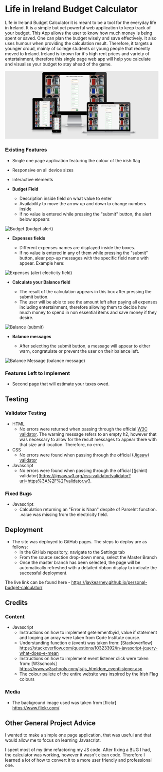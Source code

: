 # Life in Ireland Budget Calculator

Life in Ireland Budget Calculator it is meant to be a tool for the everyday life in Ireland. It is a simple but yet powerful web application to keep track of your budget. This App allows the user to know how much money is being spent or saved. One can plan the budget wisely and save effectively. It also uses humour when providing the calculation result. Therefore, it targets a younger croud, mainly of college students or young people that recently moved to Ireland. Ireland is known for it's high rent prices and variety of entertainment, therefore  this single page web app will help you calculate and visualise your budget to stay ahead of the game.

![Responsice Mockup](https://github.com/JayKearney/personal-budget-calculator/blob/main/assets/images/responsive%20design.png)

### Existing Features

- Single one page application featuring the colour of the irish flag
- Responsive on all device sizes
- Interactive elements

- __Budget Field__

  - Description inside field on what value to enter
  - Availability to move the arrow up and down to change numbers inside
  - If no value is entered while pressing the "submit" button, the alert below appears:
  

![Budget](https://github.com/lucyrush/readme-template/blob/master/media/love_running_nav.png) (budget alert)

- __Expenses fields__

  - Different expenses names are displayed inside the boxes.
  - If no value is entered in any of them while pressing the "submit" button, alear pop-up messages with the specific field name with appear. Example here:

![Expenses](https://github.com/lucyrush/readme-template/blob/master/media/love_running_landing.png) (alert electicity field)

- __Calculate your Balance field__

  - The result of the calculation appears in this box after pressing the submit button.
  - The user will be able to see the amount left after paying all expenses including entertainment, therefore allowing them to decide how much money to spend in non essential items and save money if they desire. 

![Balance](https://github.com/lucyrush/readme-template/blob/master/media/love_running_ethos.png) (submit)

- __Balance messages__

  - After selecting the submit button, a message will appear to either warn, congratulate or prevent the user on their balance left. 

![Balance Message](https://github.com/lucyrush/readme-template/blob/master/media/love_running_times.png) (balance message)

### Features Left to Implement

- Second page that will estimate your taxes owed.

## Testing 

### Validator Testing 

- HTML
  - No errors were returned when passing through the official [W3C validator](https://validator.w3.org/nu/?doc=https%3A%2F%2Fcode-institute-org.github.io%2Flove-running-2.0%2Findex.html). The warning message refers to an empty h2, however that was necessary to allow for the result messages to appear there with that size and location. Therefore, no error.
- CSS
  - No errors were found when passing through the official [(Jigsaw) validator](https://jigsaw.w3.org/css-validator/validator?uri=https%3A%2F%2Fvalidator.w3.org%2Fnu%2F%3Fdoc%3Dhttps%253A%252F%252Fcode-institute-org.github.io%252Flove-running-2.0%252Findex.html&profile=css3svg&usermedium=all&warning=1&vextwarning=&lang=en#css)
- Javascript
  - No errors were found when passing through the official [(jshint) validator](https://jigsaw.w3.org/css-validator/validator?uri=https%3A%2F%2Fvalidator.w3.


### Fixed Bugs

- Javascript:
  - Calculation returning an "Error is Naan" despite of ParseInt function. .value was missing from the electricity field.

## Deployment

- The site was deployed to GitHub pages. The steps to deploy are as follows: 
  - In the GitHub repository, navigate to the Settings tab 
  - From the source section drop-down menu, select the Master Branch
  - Once the master branch has been selected, the page will be automatically refreshed with a detailed ribbon display to indicate the successful deployment. 

The live link can be found here - https://jaykearney.github.io/personal-budget-calculator/


## Credits 

### Content 

- Javascript
  - Instructions on how to implement getelementbyid, value if statement and looping an array were taken from Code Institute course.
  - Understanding function e (event) was taken from: [Stackoverflow] https://stackoverflow.com/questions/10323392/in-javascript-jquery-what-does-e-mean
  - Instructions on how to implement event listener click were taken from: [W3schools] https://www.w3schools.com/js/js_htmldom_eventlistener.asp
  - The colour pallete of the entire website was inspired by the Irish Flag colours
  
### Media

- The background image used was taken from [flickr] https://www.flickr.com/

## Other General Project Advice

I wanted to make a simple one page application, that was useful and that would allow me to focus on learning Javascript.

I spent most of my time refactoring my JS code. After fixing a BUG I had, the calculator was working, however it wasn't clean code. Therefore I learned a lot of how to convert it to a more user friendly and professional one.
